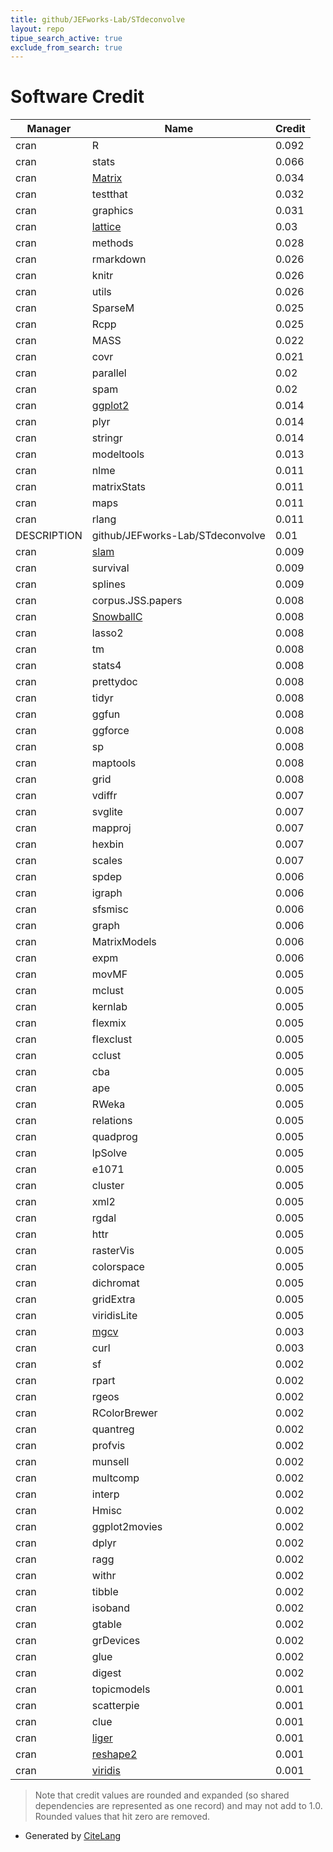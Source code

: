 ```yaml
---
title: github/JEFworks-Lab/STdeconvolve
layout: repo
tipue_search_active: true
exclude_from_search: true
---
```

# Software Credit

|Manager|Name|Credit|
|-------|----|------|
|cran|R|0.092|
|cran|stats|0.066|
|cran|[Matrix](http://Matrix.R-forge.R-project.org/)|0.034|
|cran|testthat|0.032|
|cran|graphics|0.031|
|cran|[lattice](http://lattice.r-forge.r-project.org/)|0.03|
|cran|methods|0.028|
|cran|rmarkdown|0.026|
|cran|knitr|0.026|
|cran|utils|0.026|
|cran|SparseM|0.025|
|cran|Rcpp|0.025|
|cran|MASS|0.022|
|cran|covr|0.021|
|cran|parallel|0.02|
|cran|spam|0.02|
|cran|[ggplot2](https://ggplot2.tidyverse.org)|0.014|
|cran|plyr|0.014|
|cran|stringr|0.014|
|cran|modeltools|0.013|
|cran|nlme|0.011|
|cran|matrixStats|0.011|
|cran|maps|0.011|
|cran|rlang|0.011|
|DESCRIPTION|github/JEFworks-Lab/STdeconvolve|0.01|
|cran|[slam](NA)|0.009|
|cran|survival|0.009|
|cran|splines|0.009|
|cran|corpus.JSS.papers|0.008|
|cran|[SnowballC](https://r-forge.r-project.org/projects/r-temis/)|0.008|
|cran|lasso2|0.008|
|cran|tm|0.008|
|cran|stats4|0.008|
|cran|prettydoc|0.008|
|cran|tidyr|0.008|
|cran|ggfun|0.008|
|cran|ggforce|0.008|
|cran|sp|0.008|
|cran|maptools|0.008|
|cran|grid|0.008|
|cran|vdiffr|0.007|
|cran|svglite|0.007|
|cran|mapproj|0.007|
|cran|hexbin|0.007|
|cran|scales|0.007|
|cran|spdep|0.006|
|cran|igraph|0.006|
|cran|sfsmisc|0.006|
|cran|graph|0.006|
|cran|MatrixModels|0.006|
|cran|expm|0.006|
|cran|movMF|0.005|
|cran|mclust|0.005|
|cran|kernlab|0.005|
|cran|flexmix|0.005|
|cran|flexclust|0.005|
|cran|cclust|0.005|
|cran|cba|0.005|
|cran|ape|0.005|
|cran|RWeka|0.005|
|cran|relations|0.005|
|cran|quadprog|0.005|
|cran|lpSolve|0.005|
|cran|e1071|0.005|
|cran|cluster|0.005|
|cran|xml2|0.005|
|cran|rgdal|0.005|
|cran|httr|0.005|
|cran|rasterVis|0.005|
|cran|colorspace|0.005|
|cran|dichromat|0.005|
|cran|gridExtra|0.005|
|cran|viridisLite|0.005|
|cran|[mgcv](NA)|0.003|
|cran|curl|0.003|
|cran|sf|0.002|
|cran|rpart|0.002|
|cran|rgeos|0.002|
|cran|RColorBrewer|0.002|
|cran|quantreg|0.002|
|cran|profvis|0.002|
|cran|munsell|0.002|
|cran|multcomp|0.002|
|cran|interp|0.002|
|cran|Hmisc|0.002|
|cran|ggplot2movies|0.002|
|cran|dplyr|0.002|
|cran|ragg|0.002|
|cran|withr|0.002|
|cran|tibble|0.002|
|cran|isoband|0.002|
|cran|gtable|0.002|
|cran|grDevices|0.002|
|cran|glue|0.002|
|cran|digest|0.002|
|cran|topicmodels|0.001|
|cran|scatterpie|0.001|
|cran|clue|0.001|
|cran|[liger](https://github.com/JEFworks/liger)|0.001|
|cran|[reshape2](https://github.com/hadley/reshape)|0.001|
|cran|[viridis](https://sjmgarnier.github.io/viridis/)|0.001|


> Note that credit values are rounded and expanded (so shared dependencies are represented as one record) and may not add to 1.0. Rounded values that hit zero are removed.


- Generated by [CiteLang](https://github.com/vsoch/citelang)
